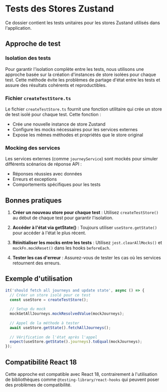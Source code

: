 # Tests des Stores Zustand

Ce dossier contient les tests unitaires pour les stores Zustand utilisés dans l'application.

## Approche de test

### Isolation des tests

Pour garantir l'isolation complète entre les tests, nous utilisons une approche basée sur la création d'instances de store isolées pour chaque test. Cette méthode évite les problèmes de partage d'état entre les tests et assure des résultats cohérents et reproductibles.

### Fichier `createTestStore.ts`

Le fichier `createTestStore.ts` fournit une fonction utilitaire qui crée un store de test isolé pour chaque test. Cette fonction :

- Crée une nouvelle instance de store Zustand
- Configure les mocks nécessaires pour les services externes
- Expose les mêmes méthodes et propriétés que le store original

### Mocking des services

Les services externes (comme `journeyService`) sont mockés pour simuler différents scénarios de réponse API :
- Réponses réussies avec données
- Erreurs et exceptions
- Comportements spécifiques pour les tests

## Bonnes pratiques

1. **Créer un nouveau store pour chaque test** : Utilisez `createTestStore()` au début de chaque test pour garantir l'isolation.

2. **Accéder à l'état via getState()** : Toujours utiliser `useStore.getState()` pour accéder à l'état le plus récent.

3. **Réinitialiser les mocks entre les tests** : Utilisez `jest.clearAllMocks()` et `mockFn.mockReset()` dans les hooks `beforeEach`.

4. **Tester les cas d'erreur** : Assurez-vous de tester les cas où les services retournent des erreurs.

## Exemple d'utilisation

```typescript
it('should fetch all journeys and update state', async () => {
  // Créer un store isolé pour ce test
  const useStore = createTestStore();
  
  // Setup du mock
  mockGetAllJourneys.mockResolvedValue(mockJourneys);
  
  // Appel de la méthode à tester
  await useStore.getState().fetchAllJourneys();
  
  // Vérification de l'état après l'appel
  expect(useStore.getState().journeys).toEqual(mockJourneys);
});
```

## Compatibilité React 18

Cette approche est compatible avec React 18, contrairement à l'utilisation de bibliothèques comme `@testing-library/react-hooks` qui peuvent poser des problèmes de compatibilité.
